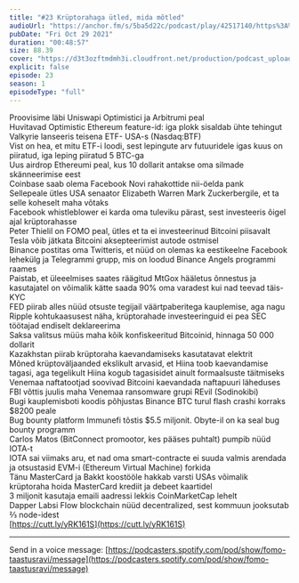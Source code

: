 ```yaml
---
title: "#23 Krüptorahaga ütled, mida mõtled"
audioUrl: "https://anchor.fm/s/5ba5d22c/podcast/play/42517140/https%3A%2F%2Fd3ctxlq1ktw2nl.cloudfront.net%2Fstaging%2F2021-9-29%2F4ad5b212-b845-d61d-1f3c-757a5ad4fb35.m4a"
pubDate: "Fri Oct 29 2021"
duration: "00:48:57"
size: 88.39 
cover: "https://d3t3ozftmdmh3i.cloudfront.net/production/podcast_uploaded_episode400/15275939/15275939-1635508249364-10820ab9a4d5b.jpg"
explicit: false
episode: 23
season: 1
episodeType: "full"
---
```


Proovisime läbi Uniswapi Optimistici ja Arbitrumi peal  
Huvitavad Optimistic Ethereum feature-id: iga plokk sisaldab ühte tehingut  
Valkyrie lanseeris teisena ETF- USA-s (Nasdaq:BTF)  
Vist on hea, et mitu ETF-i loodi, sest lepingute arv futuuridele igas kuus on piiratud, iga leping piiratud 5 BTC-ga  
Uus airdrop Ethereumi peal, kus 10 dollarit antakse oma silmade skänneerimise eest  
Coinbase saab olema Facebook Novi rahakottide nii-öelda pank  
Sellepeale ütles USA senaator Elizabeth Warren Mark Zuckerbergile, et ta selle koheselt maha võtaks  
Facebook whistleblower ei karda oma tuleviku pärast, sest investeeris õigel ajal krüptorahasse  
Peter Thielil on FOMO peal, ütles et ta ei investeerinud Bitcoini piisavalt  
Tesla võib jätkata Bitcoini aksepteerimist autode ostmisel  
Binance postitas oma Twitteris, et nüüd on olemas ka eestikeelne Facebook lehekülg ja Telegrammi grupp, mis on loodud Binance Angels programmi raames  
Paistab, et üleeelmises saates räägitud MtGox hääletus õnnestus ja kasutajatel on võimalik kätte saada 90% oma varadest kui nad teevad täis-KYC  
FED piirab alles nüüd otsuste tegijail väärtpaberitega kauplemise, aga nagu Ripple kohtukaasusest näha, krüptorahade investeeringuid ei pea SEC töötajad endiselt deklareerima  
Saksa valitsus müüs maha kõik konfiskeeritud Bitcoinid, hinnaga 50 000 dollarit  
Kazakhstan piirab krüptoraha kaevandamiseks kasutatavat elektrit  
Mõned krüptoväljaanded ekslikult arvasid, et Hiina toob kaevandamise tagasi, aga tegelikult Hiina kogub tagasisidet ainult formaalsuste täitmiseks  
Venemaa naftatootjad soovivad Bitcoini kaevandada naftapuuri läheduses  
FBI võttis juulis maha Venemaa ransomware grupi REvil (Sodinokibi)  
Bugi kauplemisboti koodis põhjustas Binance BTC turul flash crashi korraks $8200 peale  
Bug bounty platform Immunefi tõstis $5.5 miljonit. Obyte-il on ka seal bug bounty programm  
Carlos Matos (BitConnect promootor, kes pääses puhtalt) pumpib nüüd IOTA-t  
IOTA sai viimaks aru, et nad oma smart-contracte ei suuda valmis arendada ja otsustasid EVM-i (Ethereum Virtual Machine) forkida  
Tänu MasterCard ja Bakkt koostööle hakkab varsti USAs võimalik krüptoraha hoida MasterCard krediit ja debeet kaartidel  
3 miljonit kasutaja emaili aadressi lekkis CoinMarketCap lehelt  
Dapper Labsi Flow blockchain nüüd decentralized, sest kommuun jooksutab ⅔ node-idest  
[https://cutt.ly/yRK161S](https://cutt.ly/yRK161S)  
  
---   
  
Send in a voice message: [https://podcasters.spotify.com/pod/show/fomo-taastusravi/message](https://podcasters.spotify.com/pod/show/fomo-taastusravi/message)